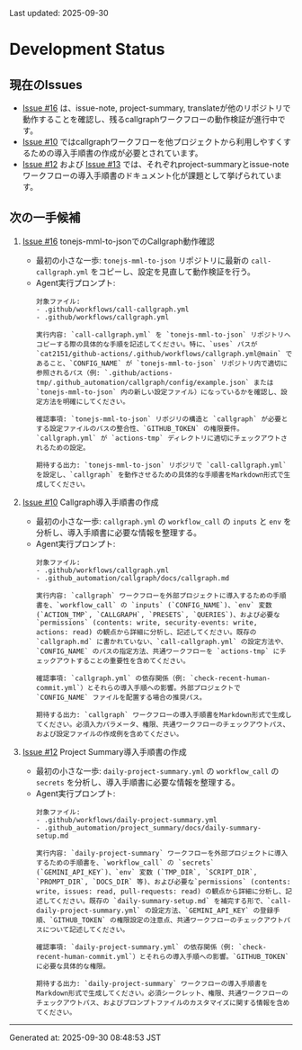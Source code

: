Last updated: 2025-09-30

# Development Status

## 現在のIssues
- [Issue #16](../issue-notes/16.md) は、issue-note, project-summary, translateが他のリポジトリで動作することを確認し、残るcallgraphワークフローの動作検証が進行中です。
- [Issue #10](../issue-notes/10.md) ではcallgraphワークフローを他プロジェクトから利用しやすくするための導入手順書の作成が必要とされています。
- [Issue #12](../issue-notes/12.md) および [Issue #13](../issue-notes/13.md) では、それぞれproject-summaryとissue-noteワークフローの導入手順書のドキュメント化が課題として挙げられています。

## 次の一手候補
1. [Issue #16](../issue-notes/16.md) tonejs-mml-to-jsonでのCallgraph動作確認
   - 最初の小さな一歩: `tonejs-mml-to-json` リポジトリに最新の `call-callgraph.yml` をコピーし、設定を見直して動作検証を行う。
   - Agent実行プロンプト:
     ```
     対象ファイル:
     - .github/workflows/call-callgraph.yml
     - .github/workflows/callgraph.yml

     実行内容: `call-callgraph.yml` を `tonejs-mml-to-json` リポジトリへコピーする際の具体的な手順を記述してください。特に、`uses` パスが `cat2151/github-actions/.github/workflows/callgraph.yml@main` であること、`CONFIG_NAME` が `tonejs-mml-to-json` リポジトリ内で適切に参照されるパス（例: `.github/actions-tmp/.github_automation/callgraph/config/example.json` または `tonejs-mml-to-json` 内の新しい設定ファイル）になっているかを確認し、設定方法を明確にしてください。

     確認事項: `tonejs-mml-to-json` リポジリの構造と `callgraph` が必要とする設定ファイルのパスの整合性、`GITHUB_TOKEN` の権限要件。`callgraph.yml` が `actions-tmp` ディレクトリに適切にチェックアウトされるための設定。

     期待する出力: `tonejs-mml-to-json` リポジリで `call-callgraph.yml` を設定し、`callgraph` を動作させるための具体的な手順書をMarkdown形式で生成してください。
     ```

2. [Issue #10](../issue-notes/10.md) Callgraph導入手順書の作成
   - 最初の小さな一歩: `callgraph.yml` の `workflow_call` の `inputs` と `env` を分析し、導入手順書に必要な情報を整理する。
   - Agent実行プロンプト:
     ```
     対象ファイル:
     - .github/workflows/callgraph.yml
     - .github_automation/callgraph/docs/callgraph.md

     実行内容: `callgraph` ワークフローを外部プロジェクトに導入するための手順書を、`workflow_call` の `inputs` (`CONFIG_NAME`)、`env` 変数 (`ACTION_TMP`, `CALLGRAPH`, `PRESETS`, `QUERIES`)、および必要な`permissions` (contents: write, security-events: write, actions: read) の観点から詳細に分析し、記述してください。既存の `callgraph.md` に書かれていない、`call-callgraph.yml` の設定方法や、`CONFIG_NAME` のパスの指定方法、共通ワークフローを `actions-tmp` にチェックアウトすることの重要性を含めてください。

     確認事項: `callgraph.yml` の依存関係（例: `check-recent-human-commit.yml`）とそれらの導入手順への影響。外部プロジェクトで `CONFIG_NAME` ファイルを配置する場合の推奨パス。

     期待する出力: `callgraph` ワークフローの導入手順書をMarkdown形式で生成してください。必須入力パラメータ、権限、共通ワークフローのチェックアウトパス、および設定ファイルの作成例を含めてください。
     ```

3. [Issue #12](../issue-notes/12.md) Project Summary導入手順書の作成
   - 最初の小さな一歩: `daily-project-summary.yml` の `workflow_call` の `secrets` を分析し、導入手順書に必要な情報を整理する。
   - Agent実行プロンプト:
     ```
     対象ファイル:
     - .github/workflows/daily-project-summary.yml
     - .github_automation/project_summary/docs/daily-summary-setup.md

     実行内容: `daily-project-summary` ワークフローを外部プロジェクトに導入するための手順書を、`workflow_call` の `secrets` (`GEMINI_API_KEY`)、`env` 変数 (`TMP_DIR`, `SCRIPT_DIR`, `PROMPT_DIR`, `DOCS_DIR` 等)、および必要な`permissions` (contents: write, issues: read, pull-requests: read) の観点から詳細に分析し、記述してください。既存の `daily-summary-setup.md` を補完する形で、`call-daily-project-summary.yml` の設定方法、`GEMINI_API_KEY` の登録手順、`GITHUB_TOKEN` の権限設定の注意点、共通ワークフローのチェックアウトパスについて記述してください。

     確認事項: `daily-project-summary.yml` の依存関係（例: `check-recent-human-commit.yml`）とそれらの導入手順への影響。`GITHUB_TOKEN` に必要な具体的な権限。

     期待する出力: `daily-project-summary` ワークフローの導入手順書をMarkdown形式で生成してください。必須シークレット、権限、共通ワークフローのチェックアウトパス、およびプロンプトファイルのカスタマイズに関する情報を含めてください。

---
Generated at: 2025-09-30 08:48:53 JST
